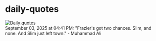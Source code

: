 # daily-quotes
[![Daily quotes](https://github.com/ceepu8/daily-quotes/actions/workflows/daily-quote.yml/badge.svg)](https://github.com/ceepu8/daily-quotes/actions/workflows/daily-quote.yml)<br/>
September 03, 2025 at 04:41 PM: "Frazier's got two chances. Slim, and none. And Slim just left town." - Muhammad Ali
